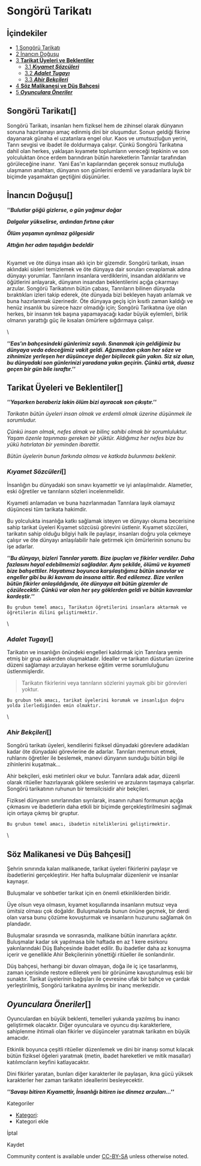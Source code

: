      


# Songörü Tarikatı

[](#articleComments)


<figure>

<figcaption><a
href="/tr/wiki/Dosya:Song%C3%B6r%C3%BC.jpg"></a></figcaption>
</figure>

## İçindekiler

-   [1 Songörü Tarikatı](#Songörü_Tarikatı)
-   [2 İnancın Doğuşu](#İnancın_Doğuşu)
-   [3 **Tarikat Üyeleri ve
    Beklentiler**](#Tarikat_Üyeleri_ve_Beklentiler)
    -   [3.1 ***Kıyamet Sözcüleri***](#Kıyamet_Sözcüleri)
    -   [3.2 ***Adalet Tugayı***](#Adalet_Tugayı)
    -   [3.3 ***Ahir Bekçileri***](#Ahir_Bekçileri)
-   [4 **Söz Malikanesi ve Düş
    Bahçesi**](#Söz_Malikanesi_ve_Düş_Bahçesi)
-   [5 ***Oyunculara Öneriler***](#Oyunculara_Öneriler)

## Songörü Tarikatı\[[](/tr/wiki/Song%C3%B6r%C3%BC_Tarikat%C4%B1?veaction=edit&section=1)\]

Songörü Tarikatı, insanları hem fiziksel hem de zihinsel olarak dünyanın
sonuna hazırlamayı amaç edinmiş dini bir oluşumdur. Sonun geldiği
fikrine dayanarak günaha el uzatanlara engel olur. Kaos ve umutsuzluğun
yerini, Tanrı sevgisi ve ibadet ile doldurmaya çalışır. Çünkü Songörü
Tarikatına dahil olan herkes, yaklaşan kıyamete toplumların vereceği
tepkinin ve son yolculuktan önce erdem barındıran bütün hareketlerin
Tanrılar tarafından görüleceğine inanır.  Yani Eas'ın kapılarından
geçerek sonsuz mutluluğa ulaşmanın anahtarı, dünyanın son günlerini
erdemli ve yaradanlara layık bir biçimde yaşamaktan geçtiğini
düşünürler.

## İnancın Doğuşu\[[](/tr/wiki/Song%C3%B6r%C3%BC_Tarikat%C4%B1?veaction=edit&section=2)\]

***''Bulutlar göğü gizlerse, o gün yağmur doğar***

***Dalgalar yükselirse, ardından fırtına çıkar***

***Ölüm yaşamın ayrılmaz gölgesidir***

***Attığın her adım taşıdığın bedeldir***

\
Kıyamet ve öte dünya insan aklı için bir gizemdir. Songörü tarikatı,
insan aklındaki sisleri temizlemek ve öte dünyaya dair soruları
cevaplamak adına dünyayı yorumlar. Tanrıların insanlara verdiklerini,
insandan aldıklarını ve öğütlerini anlayarak, dünyanın insandan
beklentilerini açığa çıkarmayı arzular. Songörü Tarikatının bütün
çabası, Tanrıların bilinen dünyada bıraktıkları izleri takip ederek, öte
dünyada bizi bekleyen hayatı anlamak ve buna hazırlanmak üzerinedir. Öte
dünyaya geçiş için kısıtlı zaman kaldığı ve henüz insanlık bu sürece
hazır olmadığı için; Songörü Tarikatına üye olan herkes, bir insanın tek
başına yapamayacağı kadar büyük eylemleri, birlik olmanın yarattığı güç
ile kısalan ömürlere sığdırmaya çalışır.

\

***''Eas'ın bahçesindeki günlerimiz sayılı. Sınanmak için geldiğimiz bu
dünyaya veda edeceğimiz vakit geldi. Ağzımızdan çıkan her söze ve
zihnimize yerleşen her düşünceye değer biçilecek gün yakın. Siz siz
olun, bu dünyadaki son günlerinizi yaradana yakın geçirin. Çünkü artık,
duasız geçen bir gün bile israftır.''***

## **Tarikat Üyeleri ve Beklentiler**\[[](/tr/wiki/Song%C3%B6r%C3%BC_Tarikat%C4%B1?veaction=edit&section=3)\]

***''Yaşarken beraberiz lakin ölüm bizi ayıracak son çıkıştır.''***

*Tarikatın bütün üyeleri insan olmak ve erdemli olmak üzerine düşünmek
ile sorumludur.*

*Çünkü insan olmak, nefes almak ve bilinç sahibi olmak bir
sorumluluktur. Yaşam özenle taşınması gereken bir yüktür. Aldığımız her
nefes bize bu yükü hatırlatan bir yeminden ibarettir.*

*Bütün üyelerin bunun farkında olması ve katkıda bulunması beklenir.*

### ***Kıyamet Sözcüleri***\[[](/tr/wiki/Song%C3%B6r%C3%BC_Tarikat%C4%B1?veaction=edit&section=4)\]

İnsanlığın bu dünyadaki son sınavı kıyamettir ve iyi anlaşılmalıdır.
Alametler, eski öğretiler ve tanrıların sözleri incelenmelidir.

Kıyameti anlamadan ve buna hazırlanmadan Tanrılara layık olamayız
düşüncesi tüm tarikata hakimdir.

Bu yolculukta insanlığa katkı sağlamak isteyen ve dünyayı okuma
becerisine sahip tarikat üyeleri Kıyamet sözcüsü görevini üstlenir.
Kıyamet sözcüleri, tarikatın sahip olduğu bilgiyi halk ile paylaşır,
insanları doğru yola çekmeye çalışır ve öte dünyayı anlaşılabilir hale
getirmek için ömürlerinin sonunu bu işe adarlar.

***''Bu dünyayı, bizleri Tanrılar yarattı. Bize ipuçları ve fikirler
verdiler. Daha fazlasını hayal edebilmemizi sağladılar. Aynı şekilde,
ölümü ve kıyameti bize bahşettiler. Hayatımız boyunca karşılaştığımız
bütün sınavlar ve engeller gibi bu iki kavram da insana aittir. Red
edilemez. Bize verilen bütün fikirler anlaşıldığında, öte dünyaya ait
bütün gizemler de çözülecektir. Çünkü var olan her şey göklerden geldi
ve bütün kavramlar kardeştir.''***

    Bu grubun temel amacı, Tarikatın öğretilerini insanlara aktarmak ve öğretilerin dilini geliştirmektir.

\

### ***Adalet Tugayı***\[[](/tr/wiki/Song%C3%B6r%C3%BC_Tarikat%C4%B1?veaction=edit&section=5)\]

Tarikatın ve insanlığın önündeki engelleri kaldırmak için Tanrılara
yemin etmiş bir grup askerden oluşmaktadır. İdealler ve tarikatın
düsturları üzerine düzeni sağlamayı arzulayan herkese eğitim verme
sorumluluğunu üstlenmişlerdir.

> Tarikatın fikirlerini veya tanrıların sözlerini yaymak gibi bir
> görevleri yoktur.

    Bu grubun tek amacı, tarikat üyelerini korumak ve insanlığın doğru yolda ilerlediğinden emin olmaktır.

\

### ***Ahir Bekçileri***\[[](/tr/wiki/Song%C3%B6r%C3%BC_Tarikat%C4%B1?veaction=edit&section=6)\]

Songörü tarikatı üyeleri, kendilerini fiziksel dünyadaki görevlere
adadıkları kadar öte dünyadaki görevlerine de adarlar. Tanrıları memnun
etmek, ruhlarını öğretiler ile beslemek, manevi dünyanın sunduğu bütün
bilgi ile zihinlerini kuşatmak...

Ahir bekçileri, eski metinleri okur ve bulur. Tanrılara adak adar,
düzenli olarak ritüeller hazırlayarak göklere seslerini ve arzularını
taşımaya çalışırlar. Songörü tarikatının ruhunun bir temsilcisidir ahir
bekçileri.

Fiziksel dünyanın sınırlarından sıyrılarak, insanın ruhani formunun
açığa çıkmasını ve ibadetlerin daha etkili bir biçimde
gerçekleştirilmesini sağlmak için ortaya çıkmış bir gruptur.

    Bu grubun temel amacı, ibadetin niteliklerini geliştirmektir.

\

## **Söz Malikanesi ve Düş Bahçesi**\[[](/tr/wiki/Song%C3%B6r%C3%BC_Tarikat%C4%B1?veaction=edit&section=7)\]

Şehrin sınırında kalan malikanede, tarikat üyeleri fikirlerini paylaşır
ve ibadetlerini gerçekleştirir. Her hafta buluşmalar düzenlenir ve
insanlar kaynaşır.

Buluşmalar ve sohbetler tarikat için en önemli etkinliklerden biridir.

Üye olsun veya olmasın, kıyamet koşullarında insanların mutsuz veya
ümitsiz olması çok doğaldır. Buluşmalarda bunun önüne geçmek, bir derdi
olan varsa bunu çözüme kovuşturmak ve insanların huzurunu sağlamak ön
plandadır.

Buluşmalar sırasında ve sonrasında, malikane bütün inanırlara açıktır.
Buluşmalar kadar sık yapılmasa bile haftada en az 1 kere esirkoru
yakınlarındaki Düş Bahçesinde ibadet edilir. Bu ibadetler daha az
konuşma içerir ve genellikle Ahir Bekçilerinin yönettiği ritüeller ile
sonlandırılır.

Düş bahçesi, herhangi bir duvarı olmayan, doğa ile iç içe tasarlanmış,
zaman içerisinde restore edilerek yeni bir görünüme kavuşturulmuş eski
bir sunaktır. Tarikat üyelerinin bağışları ile çevresine ufak bir bahçe
ve çardak yerleştirilmiş, Songörü tarikatına ayırılmış bir inanç
merkezidir.

## ***Oyunculara Öneriler***\[[](/tr/wiki/Song%C3%B6r%C3%BC_Tarikat%C4%B1?veaction=edit&section=8)\]

Oyunculardan en büyük beklenti, temelleri yukarıda yazılmış bu inancı
geliştirmek olacaktır. Diğer oyunculara ve oyuncu dışı karakterlere,
sahiplenme ihtimali olan fikirler ve düşünceler yaratmak tarikatın en
büyük amacıdır.

Etkinlik boyunca çeşitli ritüeller düzenlemek ve dini bir inanışı somut
kılacak bütün fiziksel öğeleri yaratmak (metin, ibadet hareketleri ve
mitik masallar) katılımcıların keyfini katlayacaktır.

Dini fikirler yaratan, bunları diğer karakterler ile paylaşan, ikna gücü
yüksek karakterler her zaman tarikatın ideallerini besleyecektir.

***\''Savaşı bitiren Kıyamettir, İnsanlığı bitiren ise dinmez
arzuları...''***

Kategoriler

-   [Kategori](/tr/wiki/%C3%96zel:Kategoriler):
-   Kategori ekle

İptal

Kaydet

Community content is available under
[CC-BY-SA](https://www.fandom.com/licensing) unless otherwise noted.


